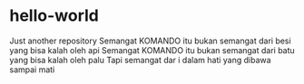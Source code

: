# hello-world
Just another repository
Semangat KOMANDO itu bukan semangat dari besi yang bisa kalah oleh api
Semangat KOMANDO itu bukan  semangat dari  batu yang bisa kalah oleh palu
Tapi semangat dar i dalam hati yang dibawa sampai mati

